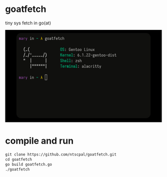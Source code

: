 # goatfetch
tiny sys fetch in go(at)  

![example screenshot of the program in use](./goatfetch.png)

# compile and run
```
git clone https://github.com/ntscpal/goatfetch.git
cd goatfetch
go build goatfetch.go
./goatfetch
```
